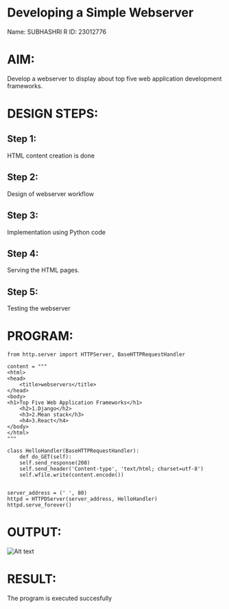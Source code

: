 # Developing a Simple Webserver
Name: SUBHASHRI R
ID: 23012776

# AIM:

Develop a webserver to display about top five web application development frameworks.

# DESIGN STEPS:

## Step 1:

HTML content creation is done

## Step 2:

Design of webserver workflow

## Step 3:

Implementation using Python code

## Step 4:

Serving the HTML pages.

## Step 5:

Testing the webserver
# PROGRAM:
``````
from http.server import HTTPServer, BaseHTTPRequestHandler

content = """
<html>
<head>
    <title>webservers</title>
</head>
<body>
<h1>Top Five Web Application Frameworks</h1>
    <h2>1.Django</h2>
    <h3>2.Mean stack</h3>
    <h4>3.React</h4>
</body>
</html>
"""

class HelloHandler(BaseHTTPRequestHandler):
    def do_GET(self):
    self.send_response(200)
    self.send_header('Content-type', 'text/html; charset=utf-8')
    self.wfile.write(content.encode())


server_address = (' ', 80)
httpd = HTTPDServer(server_address, HelloHandler)
httpd.serve_forever()
``````

# OUTPUT:
![Alt text](webserver.jpg)
# RESULT:

The program is executed succesfully
